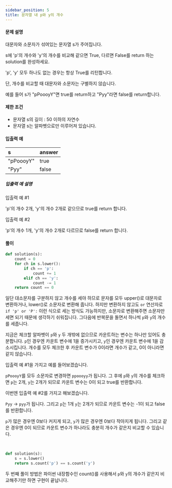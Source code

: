 ```yaml
---
sidebar_position: 5
title: 문자열 내 p와 y의 개수
---
```


#### 문제 설명

대문자와 소문자가 섞여있는 문자열 s가 주어집니다.

s에 'p'의 개수와 'y'의 개수를 비교해 같으면 True, 다르면 False를 return 하는 solution를 완성하세요.

'p', 'y' 모두 하나도 없는 경우는 항상 True를 리턴합니다.

단, 개수를 비교할 때 대문자와 소문자는 구별하지 않습니다.

예를 들어 s가 "pPoooyY"면 true를 return하고 "Pyy"라면 false를 return합니다.

#### 제한 조건

- 문자열 s의 길이 : 50 이하의 자연수
- 문자열 s는 알파벳으로만 이루어져 있습니다.

#### 입출력 예

| s         | answer |
| :-------- | :----- |
| "pPoooyY" | true   |
| "Pyy"     | false  |

##### 입출력 예 설명

입출력 예 #1

'p'의 개수 2개, 'y'의 개수 2개로 같으므로 true를 return 합니다.

입출력 예 #2

'p'의 개수 1개, 'y'의 개수 2개로 다르므로 false를 return 합니다.

#### 풀이

```python title='첫 번째 풀이'
def solution(s):
    count = 0
    for ch in s.lower():
        if ch == 'p':
            count += 1
        elif ch == 'y':
            count -= 1
    return count == 0
```

일단 대소문자를 구분하지 않고 개수를 세야 하므로
문자를 모두 upper()로 대문자로 변환하거나, lower()로 소문자로 변환해 줍니다.
하지만 변환하지 않고도 `or` 연산자로 `if 'p' or 'P':` 이런 식으로 세는 방식도 가능하지만,
소문자로 변환해주면 소문자만 세면 되기 때문에 생각하기 쉬워집니다.
그다음에 반복문을 돌면서 하나씩 `p`와 `y`의 개수를 세줍니다.

지금은 체크할 알파벳이 `p`와 `y` 두 개밖에 없으므로 카운트하는 변수는 하나만 있어도 충분합니다.
`p`인 경우엔 카운트 변수에 1을 증가시키고, `y`인 경우엔 카운트 변수에 1을 감소시킵니다.
개수를 모두 체크한 후 카운트 변수가 0이라면 개수가 같고, 0이 아니라면 같지 않습니다.

입출력 예 #1을 가지고 예를 들어보겠습니다.

`pPoooyY`를 모두 소문자로 변경하면 `ppoooyy`가 됩니다.
그 후에 `p`와 `y`의 개수를 체크하면 `p`는 2개, `y`는 2개가 되므로 카운트 변수는 0이 되고 true를 반환합니다.

이번엔 입출력 예 #2를 가지고 해보겠습니다.

`Pyy` → `pyy`가 됩니다. 그리고 `p`는 1개 `y`는 2개가 되므로 카운트 변수는 -1이 되고 false를 반환합니다.

`p`가 많은 경우엔 0보다 커지게 되고,
`y`가 많은 경우엔 0보다 작아지게 됩니다.
그리고 같은 경우엔 0이 되므로 카운트 변수가 하나라도 충분히 개수가 같은지 비교할 수 있습니다.

<br/>

```python title='두 번째 풀이'
def solution(s):
    s = s.lower()
    return s.count('p') == s.count('y')

```

두 번째 풀이 방법은 파이썬 내장함수인 count()를 사용해서 `p`와 `y`의 개수가 같은지 비교해주기만 하면 구현이 끝납니다.
